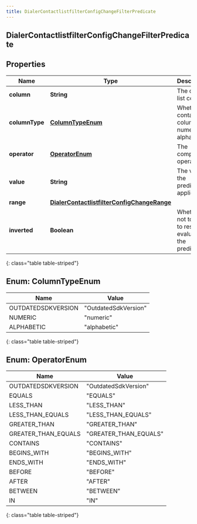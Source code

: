 ```yaml
---
title: DialerContactlistfilterConfigChangeFilterPredicate
---
```


## DialerContactlistfilterConfigChangeFilterPredicate

## Properties

| Name           | Type                                                                                                             | Description                                                    | Notes      |
| -------------- | ---------------------------------------------------------------------------------------------------------------- | -------------------------------------------------------------- | ---------- |
| **column**     | <!----><!---->**String**<!---->                                                                                  | The contact list column                                        | [optional] |
| **columnType** | [**ColumnTypeEnum**](#ColumnTypeEnum)<!---->                                                                     | Whether a contact column is numeric or alphabetic              | [optional] |
| **operator**   | [**OperatorEnum**](#OperatorEnum)<!---->                                                                         | The comparison operator                                        | [optional] |
| **value**      | <!----><!---->**String**<!---->                                                                                  | The value the predicate applies to                             | [optional] |
| **range**      | <!----><!---->[**DialerContactlistfilterConfigChangeRange**](DialerContactlistfilterConfigChangeRange.md)<!----> |                                                                | [optional] |
| **inverted**   | <!----><!---->**Boolean**<!---->                                                                                 | Whether or not to invert to result of evaluating the predicate | [optional] |

{: class="table table-striped"}

<a name="ColumnTypeEnum"></a>

## Enum: ColumnTypeEnum

| Name               | Value                          |
| ------------------ | ------------------------------ |
| OUTDATEDSDKVERSION | &quot;OutdatedSdkVersion&quot; |
| NUMERIC            | &quot;numeric&quot;            |
| ALPHABETIC         | &quot;alphabetic&quot;         |

{: class="table table-striped"}

<a name="OperatorEnum"></a>

## Enum: OperatorEnum

| Name                | Value                           |
| ------------------- | ------------------------------- |
| OUTDATEDSDKVERSION  | &quot;OutdatedSdkVersion&quot;  |
| EQUALS              | &quot;EQUALS&quot;              |
| LESS_THAN           | &quot;LESS_THAN&quot;           |
| LESS_THAN_EQUALS    | &quot;LESS_THAN_EQUALS&quot;    |
| GREATER_THAN        | &quot;GREATER_THAN&quot;        |
| GREATER_THAN_EQUALS | &quot;GREATER_THAN_EQUALS&quot; |
| CONTAINS            | &quot;CONTAINS&quot;            |
| BEGINS_WITH         | &quot;BEGINS_WITH&quot;         |
| ENDS_WITH           | &quot;ENDS_WITH&quot;           |
| BEFORE              | &quot;BEFORE&quot;              |
| AFTER               | &quot;AFTER&quot;               |
| BETWEEN             | &quot;BETWEEN&quot;             |
| IN                  | &quot;IN&quot;                  |

{: class="table table-striped"}
